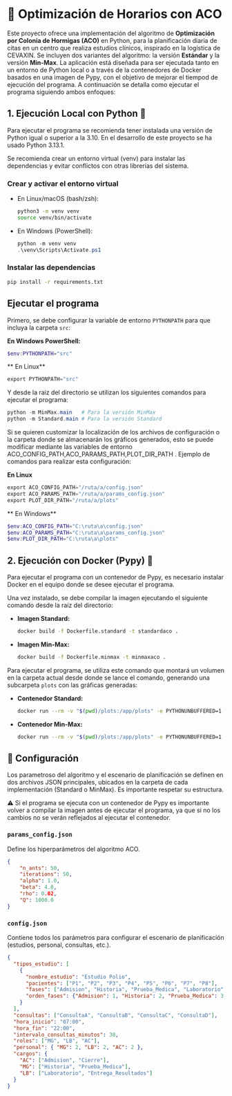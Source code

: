 # 🐜 Optimización de Horarios con ACO
Este proyecto ofrece una implementación del algoritmo de **Optimización por Colonia de Hormigas (ACO)** en Python, para la planificación diaria de citas en un centro que realiza estudios clínicos, inspirado en la logística de CEVAXIN. Se incluyen dos variantes del algoritmo: la versión **Estándar** y la versión **Min-Max**. 
La aplicación está diseñada para ser ejecutada tanto en un entorno de Python local o a través de la contenedores de Docker basados en una imagen de Pypy, con el objetivo de mejorar el tiempod de ejecución del programa.
A continuación se detalla como ejecutar el programa siguiendo ambos enfoques:

## 1. Ejecución Local con Python 🐍

Para ejecutar el programa se recomienda tener instalada una versión de Python igual o superior a la 3.10. En el desarrollo de este proyecto se ha usado Python 3.13.1.

Se recomienda crear un entorno virtual (venv) para instalar las dependencias y evitar conflictos con otras librerías del sistema.

### Crear y activar el entorno virtual

- En Linux/macOS (bash/zsh):

    ```bash
    python3 -m venv venv
    source venv/bin/activate
    ```

- En Windows (PowerShell):

    ```powershell
    python -m venv venv
    .\venv\Scripts\Activate.ps1
    ```

### Instalar las dependencias

```bash
pip install -r requirements.txt
```

## Ejecutar el programa

Primero, se debe configurar la variable de entorno `PYTHONPATH` para que incluya la carpeta `src`:

**En Windows PowerShell:**

```powershell
$env:PYTHONPATH="src"
```

** En Linux**
```powershell
export PYTHONPATH="src"
```

Y desde la raiz del directorio se utilizan los siguientes comandos para ejecutar el programa:

```powershell
python -m MinMax.main   # Para la versión MinMax
python -m Standard.main # Para la versión Standard
```

Si se quieren customizar la localización de los archivos de configuración o la carpeta donde se almacenarán los gráficos generados, esto se puede modificar mediante las variables de entorno ACO_CONFIG_PATH,ACO_PARAMS_PATH,PLOT_DIR_PATH .
Ejemplo de comandos para realizar esta configuración:

**En Linux**
```powershell
export ACO_CONFIG_PATH="/ruta/a/config.json"
export ACO_PARAMS_PATH="/ruta/a/params_config.json"
export PLOT_DIR_PATH="/ruta/a/plots"
```

** En Windows**
```powershell
$env:ACO_CONFIG_PATH="C:\ruta\a\config.json"
$env:ACO_PARAMS_PATH="C:\ruta\a\params_config.json"
$env:PLOT_DIR_PATH="C:\ruta\a\plots"
```

## 2. Ejecución con Docker (Pypy) 🐳

Para ejecutar el programa con un contenedor de Pypy, es necesario instalar Docker en el equipo donde se desee ejecutar el programa. 

Una vez instalado, se debe compilar la imagen ejecutando el siguiente comando desde la raíz del directorio:

- **Imagen Standard:**

    ```bash
    docker build -f Dockerfile.standard -t standardaco .
    ```

- **Imagen Min-Max:**

    ```bash
    docker build -f Dockerfile.minmax -t minmaxaco .
    ```

Para ejecutar el programa, se utiliza este comando que montará un volumen en la carpeta actual desde donde se lance el comando, generando una subcarpeta `plots` con las gráficas generadas:

- **Contenedor Standard:**

    ```bash
    docker run --rm -v "$(pwd)/plots:/app/plots" -e PYTHONUNBUFFERED=1 standardaco
    ```

- **Contenedor Min-Max:**

    ```bash
    docker run --rm -v "$(pwd)/plots:/app/plots" -e PYTHONUNBUFFERED=1 minmaxaco
    ```

## 📄 Configuración

Los parametroso del algoritmo y el escenario de planificación se definen en dos archivos JSON principales, ubicados en la carpeta de cada implementación (Standard o MinMax). Es importante respetar su estructura.

⚠️ Si el programa se ejecuta con un contenedor de Pypy es importante volver a compilar la imagen antes de ejecutar el programa, ya que si no los cambios no se verán reflejados al ejecutar el contenedor.

### `params_config.json`
Define los hiperparámetros del algoritmo ACO.

```json
{
    "n_ants": 50,
    "iterations": 50,
    "alpha": 1.0,
    "beta": 4.0,
    "rho": 0.02,
    "Q": 1000.0
}
```
### `config.json`

Contiene todos los parámetros para configurar el escenario de planificación (estudios, personal, consultas, etc.).
```json
{
  "tipos_estudio": [
    {
      "nombre_estudio": "Estudio Polio",
      "pacientes": ["P1", "P2", "P3", "P4", "P5", "P6", "P7", "P8"],
      "fases": ["Admision", "Historia", "Prueba_Medica", "Laboratorio", "Entrega_Resultados", "Cierre"],
      "orden_fases": {"Admision": 1, "Historia": 2, "Prueba_Medica": 3, "Laboratorio": 4, "Entrega_Resultados": 5, "Cierre": 6}
    }
  ],
  "consultas": ["ConsultaA", "ConsultaB", "ConsultaC", "ConsultaD"],
  "hora_inicio": "07:00",
  "hora_fin": "22:00",
  "intervalo_consultas_minutos": 30,
  "roles": ["MG", "LB", "AC"],
  "personal": { "MG": 2, "LB": 2, "AC": 2 },
  "cargos": {
    "AC": ["Admision", "Cierre"],
    "MG": ["Historia", "Prueba_Medica"],
    "LB": ["Laboratorio", "Entrega_Resultados"]
  }
}
```

